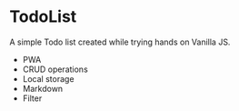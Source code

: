 # TodoList

A simple Todo list created while trying hands on Vanilla JS.
*	PWA
*	CRUD operations
*	Local storage
*	Markdown
*	Filter
